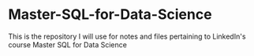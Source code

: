 # Master-SQL-for-Data-Science

This is the repository I will use for notes and files pertaining to LinkedIn's course Master SQL for Data Science